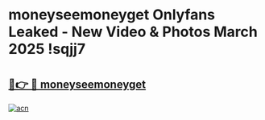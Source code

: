 # moneyseemoneyget Onlyfans Leaked - New Video & Photos March 2025 !sqjj7

# <h2><a href="https://0gyp3a.iuczelnia.edu.pl?title=moneyseemoneyget&ref=sqjj7">🔗👉 🔴 moneyseemoneyget</a></h2>

[![acn](https://github.com/user-attachments/assets/0f9c940e-d8b0-45ae-aac7-cd30a18b3e1c)](https://0gyp3a.iuczelnia.edu.pl?title=moneyseemoneyget&ref=sqjj7)

